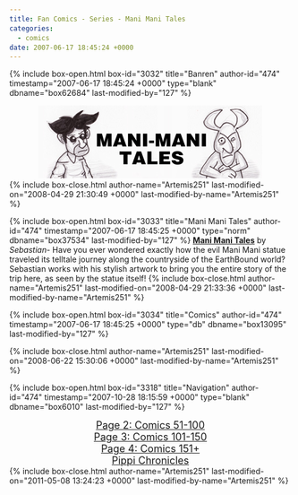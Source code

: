 ```yaml
---
title: Fan Comics - Series - Mani Mani Tales
categories:
  - comics
date: 2007-06-17 18:45:24 +0000
---
```

{% include box-open.html box-id="3032" title="Banren" author-id="474" timestamp="2007-06-17 18:45:24 +0000" type="blank" dbname="box62684" last-modified-by="127" %}
<center><img src="/comics/series/manimani/thebanner.jpg" /></center>
{% include box-close.html author-name="Artemis251" last-modified-on="2008-04-29 21:30:49 +0000" last-modified-by-name="Artemis251" %}

{% include box-open.html box-id="3033" title="Mani Mani Tales" author-id="474" timestamp="2007-06-17 18:45:25 +0000" type="norm" dbname="box37534" last-modified-by="127" %}
<b><u>Mani Mani Tales</u></b> by <i>Sebastian</i>-  Have you ever wondered exactly how the evil Mani Mani statue traveled its telltale journey along the countryside of the EarthBound world?  Sebastian works with his stylish artwork to bring you the entire story of the trip here, as seen by the statue itself!
{% include box-close.html author-name="Artemis251" last-modified-on="2008-04-29 21:33:36 +0000" last-modified-by-name="Artemis251" %}

{% include box-open.html box-id="3034" title="Comics" author-id="474" timestamp="2007-06-17 18:45:25 +0000" type="db" dbname="box13095" last-modified-by="127" %}
<center><navigator search="`Content` LIKE 'Mani Mani Tales%'" display="no" quantity="50" section="description" /><displaytor mode="twocolumnlist" /></center>
{% include box-close.html author-name="Artemis251" last-modified-on="2008-06-22 15:30:06 +0000" last-modified-by-name="Artemis251" %}

{% include box-open.html box-id="3318" title="Navigation" author-id="474" timestamp="2007-10-28 18:15:59 +0000" type="blank" dbname="box6010" last-modified-by="127" %}
<center><a href="http://starmen.net/comics/series/manimani/index2.php"><font size="4">Page 2: Comics 51-100</font></a>
<br />
<a href="http://starmen.net/comics/series/manimani/index3.php"><font size="4">Page 3: Comics 101-150</font></a><br />
<a href="http://starmen.net/comics/series/manimani/index4.php"><font size="4">Page 4: Comics 151+</font></a><br />
<a href="http://starmen.net/comics/series/manimani/pippi.php"><font size="4">Pippi Chronicles</font></a><br />
</center>
{% include box-close.html author-name="Artemis251" last-modified-on="2011-05-08 13:24:23 +0000" last-modified-by-name="Artemis251" %}
